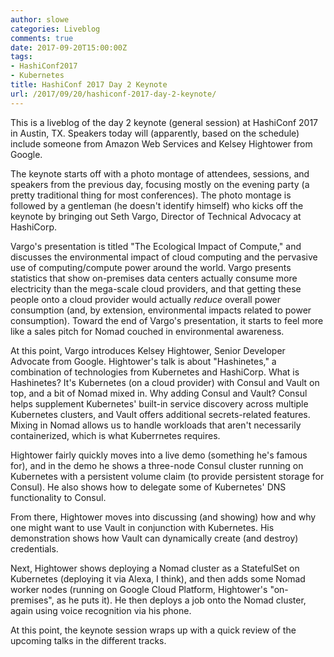 ```yaml
---
author: slowe
categories: Liveblog
comments: true
date: 2017-09-20T15:00:00Z
tags:
- HashiConf2017
- Kubernetes
title: HashiConf 2017 Day 2 Keynote
url: /2017/09/20/hashiconf-2017-day-2-keynote/
---
```


This is a liveblog of the day 2 keynote (general session) at HashiConf 2017 in Austin, TX. Speakers today will (apparently, based on the schedule) include someone from Amazon Web Services and Kelsey Hightower from Google.<!--more-->

The keynote starts off with a photo montage of attendees, sessions, and speakers from the previous day, focusing mostly on the evening party (a pretty traditional thing for most conferences). The photo montage is followed by a gentleman (he doesn't identify himself) who kicks off the keynote by bringing out Seth Vargo, Director of Technical Advocacy at HashiCorp.

Vargo's presentation is titled "The Ecological Impact of Compute," and discusses the environmental impact of cloud computing and the pervasive use of computing/compute power around the world. Vargo presents statistics that show on-premises data centers actually consume more electricity than the mega-scale cloud providers, and that getting these people onto a cloud provider would actually _reduce_ overall power consumption (and, by extension, environmental impacts related to power consumption). Toward the end of Vargo's presentation, it starts to feel more like a sales pitch for Nomad couched in environmental awareness.

At this point, Vargo introduces Kelsey Hightower, Senior Developer Advocate from Google. Hightower's talk is about "Hashinetes," a combination of technologies from Kubernetes and HashiCorp. What is Hashinetes? It's Kubernetes (on a cloud provider) with Consul and Vault on top, and a bit of Nomad mixed in. Why adding Consul and Vault? Consul helps supplement Kubernetes' built-in service discovery across multiple Kubernetes clusters, and Vault offers additional secrets-related features. Mixing in Nomad allows us to handle workloads that aren't necessarily containerized, which is what Kuberrnetes requires.

Hightower fairly quickly moves into a live demo (something he's famous for), and in the demo he shows a three-node Consul cluster running on Kubernetes with a persistent volume claim (to provide persistent storage for Consul). He also shows how to delegate some of Kubernetes' DNS functionality to Consul.

From there, Hightower moves into discussing (and showing) how and why one might want to use Vault in conjunction with Kubernetes. His demonstration shows how Vault can dynamically create (and destroy) credentials.

Next, Hightower shows deploying a Nomad cluster as a StatefulSet on Kubernetes (deploying it via Alexa, I think), and then adds some Nomad worker nodes (running on Google Cloud Platform, Hightower's "on-premises", as he puts it). He then deploys a job onto the Nomad cluster, again using voice recognition via his phone.

At this point, the keynote session wraps up with a quick review of the upcoming talks in the different tracks.
